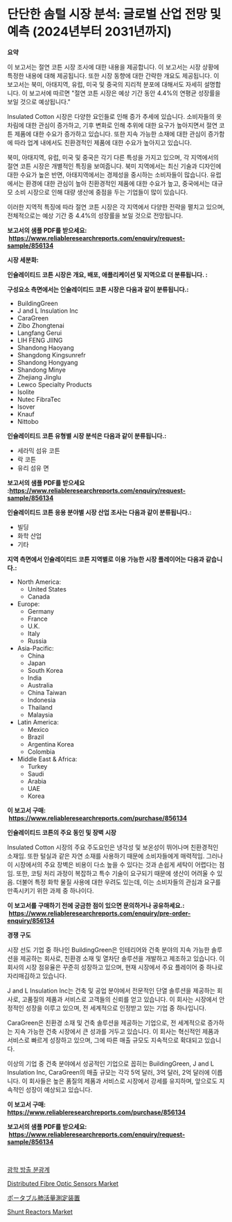 <p><h1>단단한 솜털 시장 분석: 글로벌 산업 전망 및 예측 (2024년부터 2031년까지)</h1></p><p><strong>요약</strong></p>
<p><p>이 보고서는 절연 코튼 시장 조사에 대한 내용을 제공합니다. 이 보고서는 시장 상황에 특정한 내용에 대해 제공됩니다. 또한 시장 동향에 대한 간략한 개요도 제공됩니다. 이 보고서는 북미, 아태지역, 유럽, 미국 및 중국의 지리적 분포에 대해서도 자세히 설명합니다. 이 보고서에 따르면 "절연 코튼 시장은 예상 기간 동안 4.4%의 연평균 성장률을 보일 것으로 예상됩니다."</p><p>Insulated Cotton 시장은 다양한 요인들로 인해 증가 추세에 있습니다. 소비자들의 옷차림에 대한 관심이 증가하고, 기후 변화로 인해 추위에 대한 요구가 높아지면서 절연 코튼 제품에 대한 수요가 증가하고 있습니다. 또한 지속 가능한 소재에 대한 관심이 증가함에 따라 업계 내에서도 친환경적인 제품에 대한 수요가 높아지고 있습니다.</p><p>북미, 아태지역, 유럽, 미국 및 중국은 각기 다른 특성을 가지고 있으며, 각 지역에서의 절연 코튼 시장은 개별적인 특징을 보여줍니다. 북미 지역에서는 최신 기술과 디자인에 대한 수요가 높은 반면, 아태지역에서는 경제성을 중시하는 소비자들이 많습니다. 유럽에서는 환경에 대한 관심이 높아 친환경적인 제품에 대한 수요가 높고, 중국에서는 대규모 소비 시장으로 인해 대량 생산에 중점을 두는 기업들이 많이 있습니다.</p><p>이러한 지역적 특징에 따라 절연 코튼 시장은 각 지역에서 다양한 전략을 펼치고 있으며, 전체적으로는 예상 기간 중 4.4%의 성장률을 보일 것으로 전망됩니다.</p></p>
<p><strong>보고서의 샘플 PDF를 받으세요: &nbsp;<a href="https://www.reliableresearchreports.com/enquiry/request-sample/856134">https://www.reliableresearchreports.com/enquiry/request-sample/856134</a></strong></p>
<p><strong>시장 세분화:</strong></p>
<p><strong> 인슐레이티드 코튼 시장은 개요, 배포, 애플리케이션 및 지역으로 더 분류됩니다. :</strong></p>
<p><strong>구성요소 측면에서는 인슐레이티드 코튼 시장은 다음과 같이 분류됩니다.:</strong></p>
<p><ul><li>BuildingGreen</li><li>J and L Insulation Inc</li><li>CaraGreen</li><li>Zibo Zhongtenai</li><li>Langfang Gerui</li><li>LIH FENG JIING</li><li>Shandong Haoyang</li><li>Shangdong Kingsunrefr</li><li>Shandong Hongyang</li><li>Shandong Minye</li><li>Zhejiang Jinglu</li><li>Lewco Specialty Products</li><li>Isolite</li><li>Nutec FibraTec</li><li>Isover</li><li>Knauf</li><li>Nittobo</li></ul></p>
<p><strong> 인슐레이티드 코튼 유형별 시장 분석은 다음과 같이 분류됩니다.:</strong></p>
<p><ul><li>세라믹 섬유 코튼</li><li>락 코튼</li><li>유리 섬유 면</li></ul></p>
<p><strong>보고서의 샘플 PDF를 받으세요 :<a href="https://www.reliableresearchreports.com/enquiry/request-sample/856134">https://www.reliableresearchreports.com/enquiry/request-sample/856134</a></strong></p>
<p><strong> 인슐레이티드 코튼 응용 분야별 시장 산업 조사는 다음과 같이 분류됩니다.:</strong></p>
<p><ul><li>빌딩</li><li>화학 산업</li><li>기타</li></ul></p>
<p><strong>지역 측면에서 인슐레이티드 코튼 지역별로 이용 가능한 시장 플레이어는 다음과 같습니다.:</strong></p>
<p><ul>
    <li>
        North America:
        <ul>
            <li>United States</li>
            <li>Canada</li>
        </ul>
    </li>
    <li>
        Europe:
        <ul>
            <li>Germany</li>
            <li>France</li>
            <li>U.K.</li>
            <li>Italy</li>
            <li>Russia</li>
        </ul>
    </li>
    <li>
        Asia-Pacific:
        <ul>
            <li>China</li>
            <li>Japan</li>
            <li>South Korea</li>
            <li>India</li>
            <li>Australia</li>
            <li>China Taiwan</li>
            <li>Indonesia</li>
            <li>Thailand</li>
            <li>Malaysia</li>
        </ul>
    </li>
    <li>
        Latin America:
        <ul>
            <li>Mexico</li>
            <li>Brazil</li>
            <li>Argentina Korea</li>
            <li>Colombia</li>
        </ul>
    </li>
    <li>
        Middle East & Africa:
        <ul>
            <li>Turkey</li>
            <li>Saudi</li>
            <li>Arabia</li>
            <li>UAE</li>
            <li>Korea</li>
        </ul>
    </li>
    </ul></p>
<p><strong>이 보고서 구매: &nbsp;<a href="https://www.reliableresearchreports.com/purchase/856134">https://www.reliableresearchreports.com/purchase/856134</a></strong></p>
<p><strong>인슐레이티드 코튼의 주요 동인 및 장벽 시장</strong></p>
<p><p>Insulated Cotton 시장의 주요 주도요인은 냉각성 및 보온성이 뛰어나며 친환경적인 소재임. 또한 털실과 같은 자연 소재를 사용하기 때문에 소비자들에게 매력적임. 그러나 이 시장에서의 주요 장벽은 비용이 다소 높을 수 있다는 것과 손쉽게 세탁이 어렵다는 점임. 또한, 코팅 처리 과정이 복잡하고 특수 기술이 요구되기 때문에 생산이 어려울 수 있음. 더불어 특정 화학 물질 사용에 대한 우려도 있는데, 이는 소비자들의 관심과 요구를 만족시키기 위한 과제 중 하나이다.</p></p>
<p><strong>이 보고서를 구매하기 전에 궁금한 점이 있으면 문의하거나 공유하세요.: &nbsp;<a href="https://www.reliableresearchreports.com/enquiry/pre-order-enquiry/856134">https://www.reliableresearchreports.com/enquiry/pre-order-enquiry/856134</a></strong></p>
<p><strong>경쟁 구도</strong></p>
<p><p>시장 선도 기업 중 하나인 BuildingGreen은 인테리어와 건축 분야의 지속 가능한 솔루션을 제공하는 회사로, 친환경 소재 및 열차단 솔루션을 개발하고 제조하고 있습니다. 이 회사의 시장 점유율은 꾸준히 성장하고 있으며, 현재 시장에서 주요 플레이어 중 하나로 자리매김하고 있습니다.</p><p>J and L Insulation Inc는 건축 및 공업 분야에서 전문적인 단열 솔루션을 제공하는 회사로, 고품질의 제품과 서비스로 고객들의 신뢰를 얻고 있습니다. 이 회사는 시장에서 안정적인 성장을 이루고 있으며, 전 세계적으로 인정받고 있는 기업 중 하나입니다.</p><p>CaraGreen은 친환경 소재 및 건축 솔루션을 제공하는 기업으로, 전 세계적으로 증가하는 지속 가능한 건축 시장에서 큰 성과를 거두고 있습니다. 이 회사는 혁신적인 제품과 서비스로 빠르게 성장하고 있으며, 그에 따른 매출 규모도 지속적으로 확대되고 있습니다.</p><p>이상의 기업 중 건축 분야에서 성공적인 기업으로 꼽히는 BuildingGreen, J and L Insulation Inc, CaraGreen의 매출 규모는 각각 5억 달러, 3억 달러, 2억 달러에 이릅니다. 이 회사들은 높은 품질의 제품과 서비스로 시장에서 강세를 유지하며, 앞으로도 지속적인 성장이 예상되고 있습니다.</p></p>
<p><strong>이 보고서 구매: &nbsp; <a href="https://www.reliableresearchreports.com/purchase/856134">https://www.reliableresearchreports.com/purchase/856134</a></strong></p>
<p><strong>보고서의 샘플 PDF를 받으세요: &nbsp;<a href="https://www.reliableresearchreports.com/enquiry/request-sample/856134">https://www.reliableresearchreports.com/enquiry/request-sample/856134</a></strong><strong></strong></p>
<p>&nbsp;</p>
<p><p><a href="https://github.com/fernandotryO5lson96765/Market-Research-Report-List-1/blob/main/94049559078.md">광학 방출 분광계</a></p><p><a href="https://github.com/tamvrosiya/Market-Research-Report-List-3/blob/main/distributed-fibre-optic-sensors-market.md">Distributed Fibre Optic Sensors Market</a></p><p><a href="https://github.com/EmoryYundt1935/Market-Research-Report-List-1/blob/main/89093449748.md">ポータブル肺活量測定装置</a></p><p><a href="https://github.com/changoleonlaverguenzanoexiste/Market-Research-Report-List-2/blob/main/shunt-reactors-market.md">Shunt Reactors Market</a></p></p>